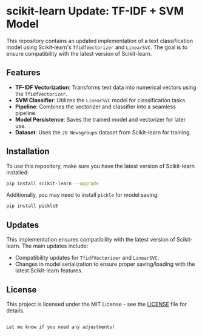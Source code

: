 # scikit-learn Update: TF-IDF + SVM Model

This repository contains an updated implementation of a text classification model using Scikit-learn's `TfidfVectorizer` and `LinearSVC`. The goal is to ensure compatibility with the latest version of Scikit-learn.

## Features
- **TF-IDF Vectorization**: Transforms text data into numerical vectors using the `TfidfVectorizer`.
- **SVM Classifier**: Utilizes the `LinearSVC` model for classification tasks.
- **Pipeline**: Combines the vectorizer and classifier into a seamless pipeline.
- **Model Persistence**: Saves the trained model and vectorizer for later use.
- **Dataset**: Uses the `20 Newsgroups` dataset from Scikit-learn for training.

## Installation

To use this repository, make sure you have the latest version of Scikit-learn installed:

```bash
pip install scikit-learn --upgrade
```

Additionally, you may need to install `pickle` for model saving:

```bash
pip install pickle5
```

## Updates

This implementation ensures compatibility with the latest version of Scikit-learn. The main updates include:
- Compatibility updates for `TfidfVectorizer` and `LinearSVC`.
- Changes in model serialization to ensure proper saving/loading with the latest Scikit-learn features.

## License

This project is licensed under the MIT License - see the [LICENSE](LICENSE) file for details.

```

Let me know if you need any adjustments!
